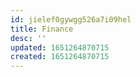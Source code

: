 ```yaml
---
id: jielef0gywgg526a7i09hel
title: Finance
desc: ''
updated: 1651264870715
created: 1651264870715
---
```


